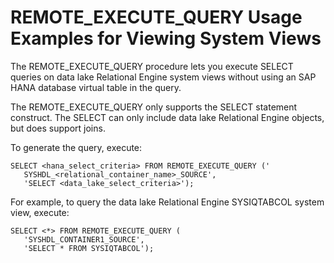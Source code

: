 <!-- loioada51c0074354a5f99b60c14cffb653c -->

# REMOTE\_EXECUTE\_QUERY Usage Examples for Viewing System Views

The REMOTE\_EXECUTE\_QUERY procedure lets you execute SELECT queries on data lake Relational Engine system views without using an SAP HANA database virtual table in the query.



The REMOTE\_EXECUTE\_QUERY only supports the SELECT statement construct. The SELECT can only include data lake Relational Engine objects, but does support joins.

To generate the query, execute:

```
SELECT <hana_select_criteria> FROM REMOTE_EXECUTE_QUERY ('
   SYSHDL_<relational_container_name>_SOURCE', 
   'SELECT <data_lake_select_criteria>');
```



For example, to query the data lake Relational Engine SYSIQTABCOL system view, execute:

```
SELECT <*> FROM REMOTE_EXECUTE_QUERY (
   'SYSHDL_CONTAINER1_SOURCE', 
   'SELECT * FROM SYSIQTABCOL');
```

